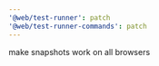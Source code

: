 ```yaml
---
'@web/test-runner': patch
'@web/test-runner-commands': patch
---
```


make snapshots work on all browsers
